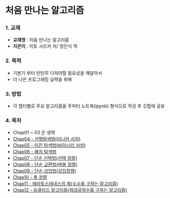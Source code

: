 # 처음 만나는 알고리즘

### 1. 교재

- **교재명** : 처음 만나는 알고리즘
- **지은이** : 이토 시즈카 저/ 정인식 역



### 2. 목적

- 기본기 부터 탄탄히 다져야할 필요성을 깨달아서
- 더 나은 프로그래밍 실력을 위해



### 3. 방법 

- 각 챕터별로 주요 알고리즘을 주피터 노트북(ipynb) 형식으로 작성 후 깃헙에 공유



### 4. 목차

- Chap01 ~ 03 은 생략
- [Chap04 - 선형탐색법(리니어 서치)]()
- [Chap05 - 이진 탐색법(바이너리 서치)]()
- [Chap06 - 해치 탐색법]()
- [Chap07 - 단순 선택법(선택 정렬)]()
- [Chap08 - 단순 교환법(버블 정렬)]()
- [Chap09 - 단순 삽입법(삽입정렬)]()
- [Chap10 - 퀵 정렬]()
- [Chap11 - 에라토스테네스의 체(소수를 구하는 알고리즘)]()
- [Chap12 - 유클리드 알고리즘(최대공약수를 구하는 알고리즘)]()